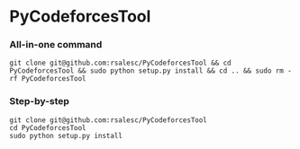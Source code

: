 # PyCodeforcesTool


### All-in-one command
```
git clone git@github.com:rsalesc/PyCodeforcesTool && cd PyCodeforcesTool && sudo python setup.py install && cd .. && sudo rm -rf PyCodeforcesTool
```

### Step-by-step
```
git clone git@github.com:rsalesc/PyCodeforcesTool
cd PyCodeforcesTool
sudo python setup.py install
```

